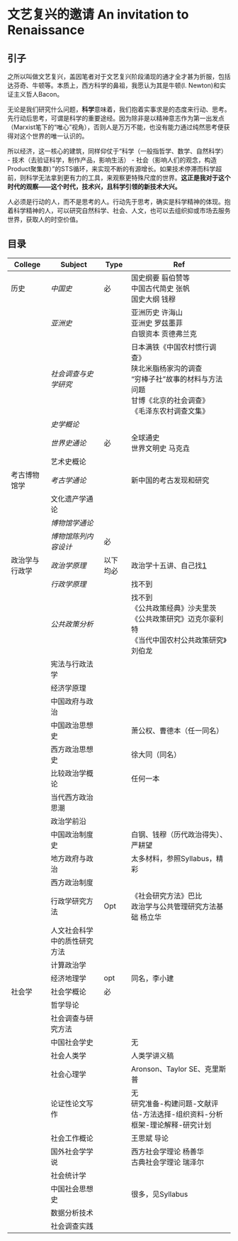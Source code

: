 # 文艺复兴的邀请 An invitation to Renaissance

## 引子
之所以叫做文艺复兴，盖因笔者对于文艺复兴阶段涌现的通才全才甚为折服，包括达芬奇、牛顿等。本质上，西方科学的鼻祖，我愿认为其是牛顿(I. Newton)和实证主义哲人Bacon。

无论是我们研究什么问题，**科学**意味着，我们抱着实事求是的态度来行动、思考。先行动后思考，可谓是科学的重要途经。因为除非是以精神意志作为第一出发点（Marxist笔下的“唯心”视角），否则人是万万不能，也没有能力通过纯然思考便获得对这个世界的唯一认识的。

所以经济，这一核心的建筑，同样仰仗于“科学（一般指哲学、数学、自然科学） - 技术（去验证科学，制作产品，影响生活） - 社会（影响人们的观念，构造Product聚集群）”的STS循环，来实现不断的有源增长。如果技术停滞而科学超前，则科学无法拿到更有力的工具，来观察更特殊尺度的世界。**这正是我对于这个时代的观察——这个时代，技术兴，且科学引领的新技术大兴。**

人必须是行动的人，而不是思考的人。行动先于思考，确实是科学精神的体现。抱着科学精神的人，可以研究自然科学、社会、人文，也可以去组织抑或市场去服务世界，获取人的时空价值。

## 目录

|College|Subject|Type|Ref|
| --- | --- | --- | --- |
|历史|*中国史*|必|国史纲要 翦伯赞等<br>中国古代简史 张帆<br>国史大纲 钱穆|
||*亚洲史*||亚洲历史 许海山<br>亚洲史 罗兹墨菲<br>白银资本 贡德弗兰克|
||*社会调查与史学研究*||日本满铁《中国农村惯行调查》<br>陕北米脂杨家沟的调查<br>“穷棒子社”故事的材料与方法问题<br>甘博《北京的社会调查》<br>《毛泽东农村调查文集》|
||*史学概论*|||
||*世界史通论*|必|全球通史<br>世界文明史 马克垚|
||艺术史概论|||
|考古博物馆学|*考古学通论*||新中国的考古发现和研究|
||文化遗产学通论|||
||*博物馆学通论*|||
||*博物馆陈列内容设计*|必||
|政治学与行政学|*政治学原理*|以下均必|政治学十五讲、自己找[1](https://book.douban.com/subject/1233267/) |
||*行政学原理*||找不到|
||*公共政策分析*||找不到<br>《公共政策经典》沙夫里茨<br>《公共政策研究》迈克尔豪利特<br>《当代中国农村公共政策研究》刘伯龙|
||宪法与行政法学|||
||经济学原理|||
||中国政府与政治|||
||中国政治思想史||萧公权、曹德本（任一同名）|
||西方政治思想史||徐大同（同名）|
||比较政治学概论||任何一本|
||当代西方政治思潮|||
||政治学前沿|||
||中国政治制度史||白钢、钱穆（历代政治得失）、严耕望|
||地方政府与政治||太多材料，参照Syllabus，精彩|
||西方政治制度|||
||行政学研究方法|Opt|《社会研究方法》巴比<br>政治学与公共管理研究方法基础 杨立华|
||人文社会科学中的质性研究方法|||
||计算政治学|||
||经济地理学|opt|同名，李小建|
|社会学|社会学概论|必||
||哲学导论|||
||社会调查与研究方法|||
||中国社会学史||无|
||社会人类学||人类学讲义稿|
||社会心理学||Aronson、Taylor SE、克里斯普|
||论证性论文写作||无<br>研究准备-构建问题-文献评估-方法选择-组织资料-分析框架-理论解释-研究计划|
||社会工作概论||王思斌 导论|
||国外社会学学说||西方社会学理论 杨善华<br>古典社会学理论 瑞泽尔|
||社会统计学|||
||中国社会思想史||很多，见Syllabus|
||数据分析技术|||
||社会调查实践|||
